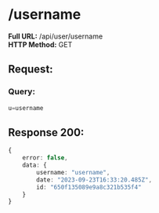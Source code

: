 # /username
**Full URL:** /api/user/username  
**HTTP Method:** GET  
## Request:
### Query:
```ts
u=username
```

## Response **200**:
```ts
{
    error: false,
    data: {
        username: "username",
        date: "2023-09-23T16:33:20.485Z",
        id: "650f135089e9a8c321b535f4"
    }
}
```